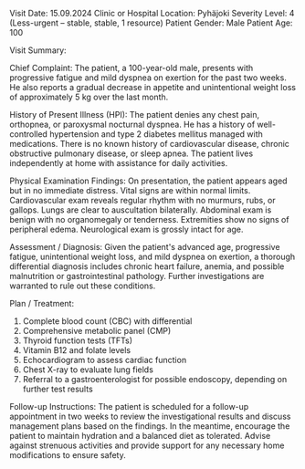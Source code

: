 Visit Date: 15.09.2024
Clinic or Hospital Location: Pyhäjoki
Severity Level: 4 (Less-urgent – stable, stable, 1 resource)
Patient Gender: Male
Patient Age: 100

Visit Summary:

Chief Complaint: The patient, a 100-year-old male, presents with progressive fatigue and mild dyspnea on exertion for the past two weeks. He also reports a gradual decrease in appetite and unintentional weight loss of approximately 5 kg over the last month.

History of Present Illness (HPI): The patient denies any chest pain, orthopnea, or paroxysmal nocturnal dyspnea. He has a history of well-controlled hypertension and type 2 diabetes mellitus managed with medications. There is no known history of cardiovascular disease, chronic obstructive pulmonary disease, or sleep apnea. The patient lives independently at home with assistance for daily activities.

Physical Examination Findings: On presentation, the patient appears aged but in no immediate distress. Vital signs are within normal limits. Cardiovascular exam reveals regular rhythm with no murmurs, rubs, or gallops. Lungs are clear to auscultation bilaterally. Abdominal exam is benign with no organomegaly or tenderness. Extremities show no signs of peripheral edema. Neurological exam is grossly intact for age.

Assessment / Diagnosis: Given the patient's advanced age, progressive fatigue, unintentional weight loss, and mild dyspnea on exertion, a thorough differential diagnosis includes chronic heart failure, anemia, and possible malnutrition or gastrointestinal pathology. Further investigations are warranted to rule out these conditions.

Plan / Treatment:
1. Complete blood count (CBC) with differential
2. Comprehensive metabolic panel (CMP)
3. Thyroid function tests (TFTs)
4. Vitamin B12 and folate levels
5. Echocardiogram to assess cardiac function
6. Chest X-ray to evaluate lung fields
7. Referral to a gastroenterologist for possible endoscopy, depending on further test results

Follow-up Instructions: The patient is scheduled for a follow-up appointment in two weeks to review the investigational results and discuss management plans based on the findings. In the meantime, encourage the patient to maintain hydration and a balanced diet as tolerated. Advise against strenuous activities and provide support for any necessary home modifications to ensure safety.